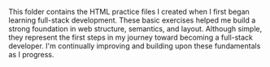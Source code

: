 This folder contains the HTML practice files I created when I first began learning full-stack development. These basic exercises helped me build a strong foundation in web structure, semantics, and layout. Although simple, they represent the first steps in my journey toward becoming a full-stack developer. I'm continually improving and building upon these fundamentals as I progress.

